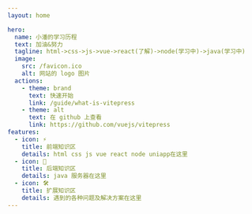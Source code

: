 ```yaml
---
layout: home

hero:
  name: 小潘的学习历程
  text: 加油&努力
  tagline: html->css->js->vue->react(了解)->node(学习中)->java(学习中)
  image:
    src: /favicon.ico
    alt: 网站的 logo 图片
  actions:
    - theme: brand
      text: 快速开始
      link: /guide/what-is-vitepress
    - theme: alt
      text: 在 github 上查看
      link: https://github.com/vuejs/vitepress
features:
  - icon: ⚡️
    title: 前端知识区
    details: html css js vue react node uniapp在这里
  - icon: 🖖
    title: 后端知识区
    details: java 服务器在这里
  - icon: 🛠️
    title: 扩展知识区
    details: 遇到的各种问题及解决方案在这里
---
```

